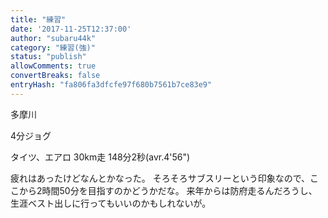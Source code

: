 ```yaml
---
title: "練習"
date: '2017-11-25T12:37:00'
author: "subaru44k"
category: "練習(強)"
status: "publish"
allowComments: true
convertBreaks: false
entryHash: "fa806fa3dfcfe97f680b7561b7ce83e9"
---
```

多摩川

4分ジョグ

タイツ、エアロ
30km走
148分2秒(avr.4'56")

疲れはあったけどなんとかなった。
そろそろサブスリーという印象なので、ここから2時間50分を目指すのかどうかだな。
来年からは防府走るんだろうし、生涯ベスト出しに行ってもいいのかもしれないが。
